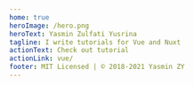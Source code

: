 ```yaml
---
home: true
heroImage: /hero.png
heroText: Yasmin Zulfati Yusrina
tagline: I write tutorials for Vue and Nuxt
actionText: Check out tutorial
actionLink: vue/
footer: MIT Licensed | © 2018-2021 Yasmin ZY
---
```


